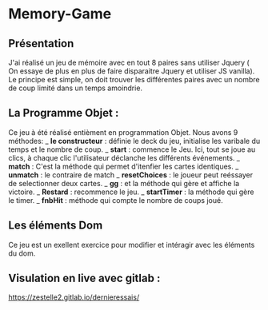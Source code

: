 # Memory-Game

## Présentation 
J'ai réalisé un jeu de mémoire avec en tout 8 paires sans utiliser Jquery ( On essaye de plus en plus de faire disparaitre Jquery et utiliser JS vanilla). Le principe est simple, on doit trouver les différentes paires avec un nombre de coup limité dans un temps amoindrie. 

## La Programme Objet :
Ce jeu à été réalisé entièment en programmation Objet. Nous avons 9 méthodes: 
_ **le constructeur** : définie le deck du jeu, initialise les varibale du temps et le nombre de coup. 
_ **start** : commence le Jeu. Ici, tout se joue au clics, à chaque clic l'utilisateur déclanche les différents événements.
_ **match** : C'est la méthode qui permet d'itenfier les cartes identiques.
_ **unmatch** : le contraire de match
_ **resetChoices** : le joueur peut reéssayer de selectionner deux cartes.
_ **gg** : et la méthode qui gère et affiche la victoire. 
_ **Restard** : recommence le jeu.
_ **startTimer** : la méthode qui gère le timer.
_ **fnbHit** : méthode qui compte le nombre de coups joué. 

## Les éléments Dom
Ce jeu est un exellent exercice pour modifier et intéragir avec les éléments du dom.

## Visulation en live avec gitlab :
https://zestelle2.gitlab.io/dernieressais/
